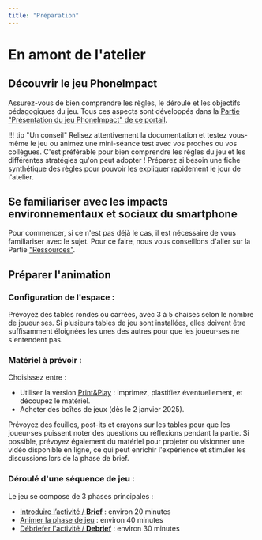 ```yaml
---
title: "Préparation"
---
```

# En amont de l'atelier

## Découvrir le jeu PhoneImpact

Assurez-vous de bien comprendre les règles, le déroulé et les objectifs pédagogiques du jeu. Tous ces aspects sont développés dans la [Partie "Présentation du jeu PhoneImpact" de ce portail](../Jeu/Presentation.md).

!!! tip "Un conseil"
    Relisez attentivement la documentation et testez vous-même le jeu ou animez une mini-séance test avec vos proches ou vos collègues. C'est préférable pour bien comprendre les règles du jeu et les différentes stratégies qu'on peut adopter !
    Préparez si besoin une fiche synthétique des règles pour pouvoir les expliquer rapidement le jour de l'atelier.

## Se familiariser avec les impacts environnementaux et sociaux du smartphone
Pour commencer, si ce n'est pas déjà le cas, il est nécessaire de vous familiariser avec le sujet. Pour ce faire, nous vous conseillons d'aller sur la Partie ["Ressources"](../Ressources/Introduction.md).

## Préparer l'animation

### Configuration de l'espace :

Prévoyez des tables rondes ou carrées, avec 3 à 5 chaises selon le nombre de joueur·ses.
Si plusieurs tables de jeu sont installées, elles doivent être suffisamment éloignées les unes des autres pour que les joueur·ses ne s'entendent pas.

### Matériel à prévoir :

Choisissez entre :

- Utiliser la version  [Print&Play](../PrintAndPlay) : imprimez, plastifiez éventuellement, et découpez le matériel.
- Acheter des boîtes de jeux (dès le 2 janvier 2025).

Prévoyez des feuilles, post-its et crayons sur les tables pour que les joueur·ses puissent noter des questions ou réflexions pendant la partie.
Si possible, prévoyez également du matériel pour projeter ou visionner une vidéo disponible en ligne, ce qui peut enrichir l'expérience et stimuler les discussions lors de la phase de brief.
### Déroulé d'une séquence de jeu :

Le jeu se compose de 3 phases principales :

- [Introduire l’activité / **Brief**](Briefing.md) : environ 20 minutes
- [Animer la phase de jeu](PhaseDeJeu) : environ 40 minutes
- [Débriefer l'activité / **Debrief**](Debriefing.md) : environ 30 minutes

